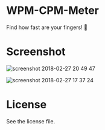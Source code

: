 # WPM-CPM-Meter

Find how fast are your fingers! :speech_balloon:

# Screenshot

![screenshot 2018-02-27 20 49 47](https://user-images.githubusercontent.com/32882041/36748239-ee1fc162-1bff-11e8-978f-d9be9f2a9fa6.png)

![screenshot 2018-02-27 17 37 24](https://user-images.githubusercontent.com/32882041/36738052-3c49c722-1be5-11e8-85fc-79303e2a5a9a.png)

# License

See the license file.
